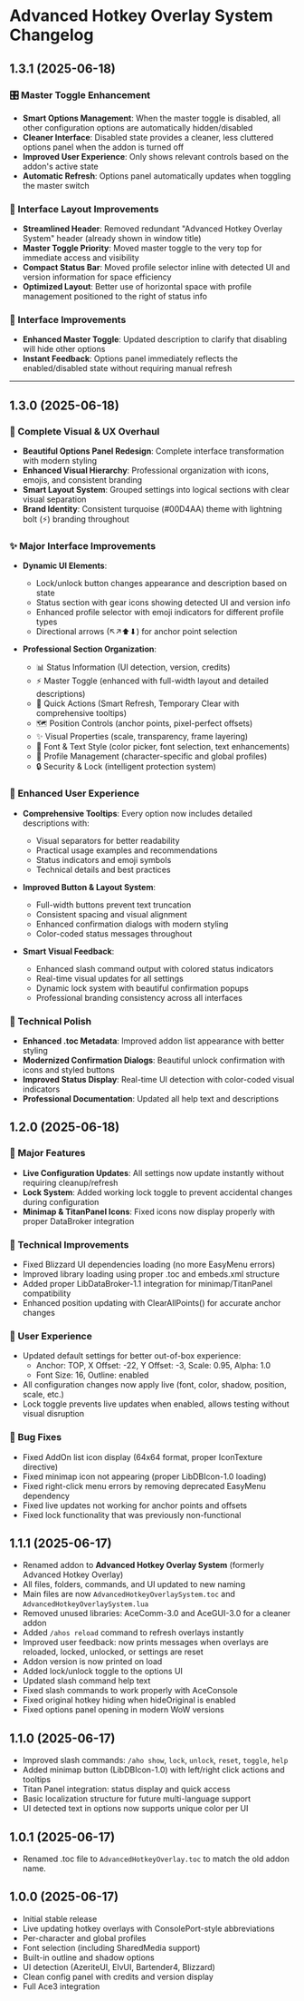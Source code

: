 # Advanced Hotkey Overlay System Changelog

## 1.3.1 (2025-06-18)

### 🎛️ Master Toggle Enhancement

- **Smart Options Management**: When the master toggle is disabled, all other configuration options are automatically hidden/disabled
- **Cleaner Interface**: Disabled state provides a cleaner, less cluttered options panel when the addon is turned off
- **Improved User Experience**: Only shows relevant controls based on the addon's active state
- **Automatic Refresh**: Options panel automatically updates when toggling the master switch

### 🎨 Interface Layout Improvements  

- **Streamlined Header**: Removed redundant "Advanced Hotkey Overlay System" header (already shown in window title)
- **Master Toggle Priority**: Moved master toggle to the very top for immediate access and visibility
- **Compact Status Bar**: Moved profile selector inline with detected UI and version information for space efficiency
- **Optimized Layout**: Better use of horizontal space with profile management positioned to the right of status info

### 🔧 Interface Improvements

- **Enhanced Master Toggle**: Updated description to clarify that disabling will hide other options
- **Instant Feedback**: Options panel immediately reflects the enabled/disabled state without requiring manual refresh

---

## 1.3.0 (2025-06-18)

### 🎨 Complete Visual & UX Overhaul

- **Beautiful Options Panel Redesign**: Complete interface transformation with modern styling
- **Enhanced Visual Hierarchy**: Professional organization with icons, emojis, and consistent branding
- **Smart Layout System**: Grouped settings into logical sections with clear visual separation
- **Brand Identity**: Consistent turquoise (#00D4AA) theme with lightning bolt (⚡) branding throughout

### ✨ Major Interface Improvements

- **Dynamic UI Elements**:
  - Lock/unlock button changes appearance and description based on state
  - Status section with gear icons showing detected UI and version info
  - Enhanced profile selector with emoji indicators for different profile types
  - Directional arrows (↖↗⬆⬇) for anchor point selection

- **Professional Section Organization**:
  - 📊 Status Information (UI detection, version, credits)
  - ⚡ Master Toggle (enhanced with full-width layout and detailed descriptions)
  - 🔧 Quick Actions (Smart Refresh, Temporary Clear with comprehensive tooltips)
  - 🗺️ Position Controls (anchor points, pixel-perfect offsets)
  - ✨ Visual Properties (scale, transparency, frame layering)
  - 📝 Font & Text Style (color picker, font selection, text enhancements)
  - 👤 Profile Management (character-specific and global profiles)
  - 🔒 Security & Lock (intelligent protection system)

### 🚀 Enhanced User Experience

- **Comprehensive Tooltips**: Every option now includes detailed descriptions with:
  - Visual separators for better readability
  - Practical usage examples and recommendations  
  - Status indicators and emoji symbols
  - Technical details and best practices

- **Improved Button & Layout System**:
  - Full-width buttons prevent text truncation
  - Consistent spacing and visual alignment
  - Enhanced confirmation dialogs with modern styling
  - Color-coded status messages throughout

- **Smart Visual Feedback**:
  - Enhanced slash command output with colored status indicators
  - Real-time visual updates for all settings
  - Dynamic lock system with beautiful confirmation popups
  - Professional branding consistency across all interfaces

### 🔧 Technical Polish

- **Enhanced .toc Metadata**: Improved addon list appearance with better styling
- **Modernized Confirmation Dialogs**: Beautiful unlock confirmation with icons and styled buttons
- **Improved Status Display**: Real-time UI detection with color-coded visual indicators
- **Professional Documentation**: Updated all help text and descriptions

## 1.2.0 (2025-06-18)

### 🎉 Major Features

- **Live Configuration Updates**: All settings now update instantly without requiring cleanup/refresh
- **Lock System**: Added working lock toggle to prevent accidental changes during configuration
- **Minimap & TitanPanel Icons**: Fixed icons now display properly with proper DataBroker integration

### 🔧 Technical Improvements

- Fixed Blizzard UI dependencies loading (no more EasyMenu errors)
- Improved library loading using proper .toc and embeds.xml structure
- Added proper LibDataBroker-1.1 integration for minimap/TitanPanel compatibility
- Enhanced position updating with ClearAllPoints() for accurate anchor changes

### 🎨 User Experience

- Updated default settings for better out-of-box experience:
  - Anchor: TOP, X Offset: -22, Y Offset: -3, Scale: 0.95, Alpha: 1.0
  - Font Size: 16, Outline: enabled
- All configuration changes now apply live (font, color, shadow, position, scale, etc.)
- Lock toggle prevents live updates when enabled, allows testing without visual disruption

### 🐛 Bug Fixes

- Fixed AddOn list icon display (64x64 format, proper IconTexture directive)
- Fixed minimap icon not appearing (proper LibDBIcon-1.0 loading)
- Fixed right-click menu errors by removing deprecated EasyMenu dependency
- Fixed live updates not working for anchor points and offsets
- Fixed lock functionality that was previously non-functional

## 1.1.1 (2025-06-17)

- Renamed addon to **Advanced Hotkey Overlay System** (formerly Advanced Hotkey Overlay)
- All files, folders, commands, and UI updated to new naming
- Main files are now `AdvancedHotkeyOverlaySystem.toc` and `AdvancedHotkeyOverlaySystem.lua`
- Removed unused libraries: AceComm-3.0 and AceGUI-3.0 for a cleaner addon
- Added `/ahos reload` command to refresh overlays instantly
- Improved user feedback: now prints messages when overlays are reloaded, locked, unlocked, or settings are reset
- Addon version is now printed on load
- Added lock/unlock toggle to the options UI
- Updated slash command help text
- Fixed slash commands to work properly with AceConsole
- Fixed original hotkey hiding when hideOriginal is enabled
- Fixed options panel opening in modern WoW versions

## 1.1.0 (2025-06-17)

- Improved slash commands: `/aho show`, `lock`, `unlock`, `reset`, `toggle`, `help`
- Added minimap button (LibDBIcon-1.0) with left/right click actions and tooltips
- Titan Panel integration: status display and quick access
- Basic localization structure for future multi-language support
- UI detected text in options now supports unique color per UI

## 1.0.1 (2025-06-17)

- Renamed .toc file to `AdvancedHotkeyOverlay.toc` to match the old addon name.

## 1.0.0 (2025-06-17)

- Initial stable release
- Live updating hotkey overlays with ConsolePort-style abbreviations
- Per-character and global profiles
- Font selection (including SharedMedia support)
- Built-in outline and shadow options
- UI detection (AzeriteUI, ElvUI, Bartender4, Blizzard)
- Clean config panel with credits and version display
- Full Ace3 integration
